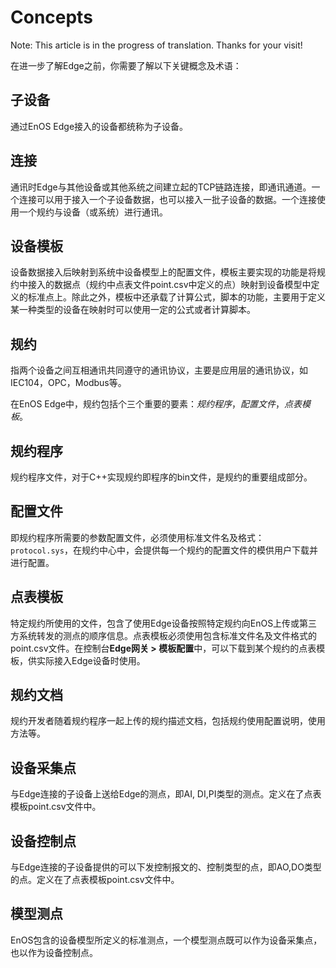 # Concepts

Note: This article is in the progress of translation. Thanks for your visit!


在进一步了解Edge之前，你需要了解以下关键概念及术语：


## 子设备

通过EnOS Edge接入的设备都统称为子设备。

## 连接

通讯时Edge与其他设备或其他系统之间建立起的TCP链路连接，即通讯通道。一个连接可以用于接入一个子设备数据，也可以接入一批子设备的数据。一个连接使用一个规约与设备（或系统）进行通讯。


## 设备模板 

设备数据接入后映射到系统中设备模型上的配置文件，模板主要实现的功能是将规约中接入的数据点（规约中点表文件point.csv中定义的点）映射到设备模型中定义的标准点上。除此之外，模板中还承载了计算公式，脚本的功能，主要用于定义某一种类型的设备在映射时可以使用一定的公式或者计算脚本。

## 规约

指两个设备之间互相通讯共同遵守的通讯协议，主要是应用层的通讯协议，如IEC104，OPC，Modbus等。

在EnOS Edge中，规约包括个三个重要的要素：*规约程序*，*配置文件*，*点表模板*。

## 规约程序

规约程序文件，对于C++实现规约即程序的bin文件，是规约的重要组成部分。

## 配置文件

即规约程序所需要的参数配置文件，必须使用标准文件名及格式：`protocol.sys`，在规约中心中，会提供每一个规约的配置文件的模供用户下载并进行配置。

## 点表模板

特定规约所使用的文件，包含了使用Edge设备按照特定规约向EnOS上传或第三方系统转发的测点的顺序信息。点表模板必须使用包含标准文件名及文件格式的point.csv文件。在控制台**Edge网关 > 模板配置**中，可以下载到某个规约的点表模板，供实际接入Edge设备时使用。

## 规约文档

规约开发者随着规约程序一起上传的规约描述文档，包括规约使用配置说明，使用方法等。

## 设备采集点

与Edge连接的子设备上送给Edge的测点，即AI, DI,PI类型的测点。定义在了点表模板point.csv文件中。

## 设备控制点

与Edge连接的子设备提供的可以下发控制报文的、控制类型的点，即AO,DO类型的点。定义在了点表模板point.csv文件中。

## 模型测点

EnOS包含的设备模型所定义的标准测点，一个模型测点既可以作为设备采集点，也以作为设备控制点。